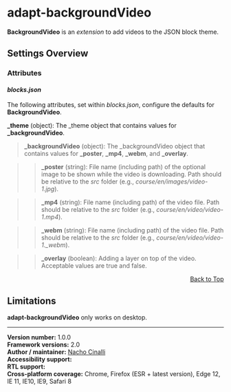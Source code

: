 # adapt-backgroundVideo  

**BackgroundVideo** is an *extension* to add videos to the JSON block theme.  

## Settings Overview

### Attributes

#### *blocks.json*  
The following attributes, set within *blocks.json*, configure the defaults for **BackgroundVideo**.  

**_theme** (object): The _theme object that contains values for **_backgroundVideo**.

>**_backgroundVideo** (object): The _backgroundVideo object that contains values for **_poster**, **_mp4**, **_webm**, and **_overlay**.

>>**_poster** (string): File name (including path) of the optional image to be shown while the video is downloading. Path should be relative to the *src* folder (e.g., *course/en/images/video-1.jpg*).

>>**_mp4** (string): File name (including path) of the video file. Path should be relative to the *src* folder (e.g., *course/en/video/video-1.mp4*).

>>**_webm** (string): File name (including path) of the video file. Path should be relative to the *src* folder (e.g., *course/en/video/video-1._webm*).

>>**_overlay** (boolean): Adding a layer on top of the video. Acceptable values are true and false.

<div float align=right><a href="#top">Back to Top</a></div>

## Limitations
 
**adapt-backgroundVideo** only works on desktop.

----------------------------
**Version number:**  1.0.0  
**Framework versions:**  2.0     
**Author / maintainer:**  [Nacho Cinalli](https://github.com/nachocinalli/)    
**Accessibility support:**    
**RTL support:**  
**Cross-platform coverage:** Chrome, Firefox (ESR + latest version), Edge 12, IE 11, IE10, IE9, Safari 8 
